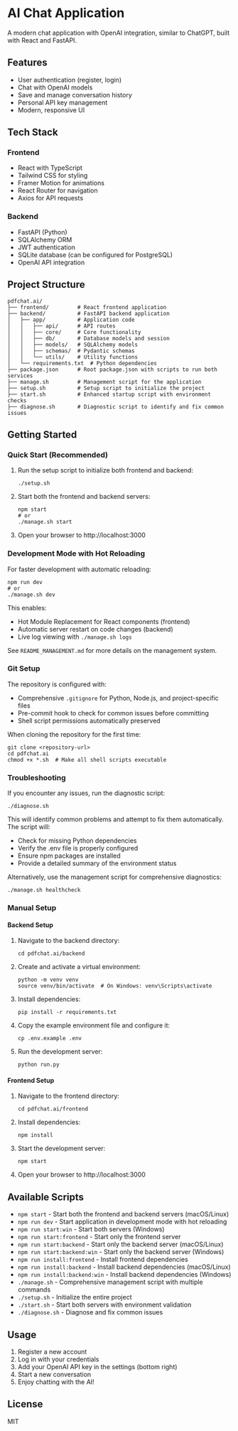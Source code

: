 # AI Chat Application

A modern chat application with OpenAI integration, similar to ChatGPT, built with React and FastAPI.

## Features

- User authentication (register, login)
- Chat with OpenAI models
- Save and manage conversation history
- Personal API key management
- Modern, responsive UI

## Tech Stack

### Frontend
- React with TypeScript
- Tailwind CSS for styling
- Framer Motion for animations
- React Router for navigation
- Axios for API requests

### Backend
- FastAPI (Python)
- SQLAlchemy ORM
- JWT authentication
- SQLite database (can be configured for PostgreSQL)
- OpenAI API integration

## Project Structure

```
pdfchat.ai/
├── frontend/         # React frontend application
├── backend/          # FastAPI backend application
│   ├── app/          # Application code
│   │   ├── api/      # API routes
│   │   ├── core/     # Core functionality
│   │   ├── db/       # Database models and session
│   │   ├── models/   # SQLAlchemy models
│   │   ├── schemas/  # Pydantic schemas
│   │   └── utils/    # Utility functions
│   └── requirements.txt  # Python dependencies
├── package.json      # Root package.json with scripts to run both services
├── manage.sh         # Management script for the application
├── setup.sh          # Setup script to initialize the project
├── start.sh          # Enhanced startup script with environment checks
├── diagnose.sh       # Diagnostic script to identify and fix common issues
```

## Getting Started

### Quick Start (Recommended)

1. Run the setup script to initialize both frontend and backend:
   ```
   ./setup.sh
   ```

2. Start both the frontend and backend servers:
   ```
   npm start
   # or
   ./manage.sh start
   ```

3. Open your browser to http://localhost:3000

### Development Mode with Hot Reloading

For faster development with automatic reloading:

```
npm run dev
# or
./manage.sh dev
```

This enables:
- Hot Module Replacement for React components (frontend)
- Automatic server restart on code changes (backend)
- Live log viewing with `./manage.sh logs`

See `README_MANAGEMENT.md` for more details on the management system.

### Git Setup

The repository is configured with:
- Comprehensive `.gitignore` for Python, Node.js, and project-specific files
- Pre-commit hook to check for common issues before committing
- Shell script permissions automatically preserved

When cloning the repository for the first time:

```
git clone <repository-url>
cd pdfchat.ai
chmod +x *.sh  # Make all shell scripts executable
```

### Troubleshooting

If you encounter any issues, run the diagnostic script:
```
./diagnose.sh
```

This will identify common problems and attempt to fix them automatically. The script will:
- Check for missing Python dependencies
- Verify the .env file is properly configured
- Ensure npm packages are installed
- Provide a detailed summary of the environment status

Alternatively, use the management script for comprehensive diagnostics:
```
./manage.sh healthcheck
```

### Manual Setup

#### Backend Setup

1. Navigate to the backend directory:
   ```
   cd pdfchat.ai/backend
   ```

2. Create and activate a virtual environment:
   ```
   python -m venv venv
   source venv/bin/activate  # On Windows: venv\Scripts\activate
   ```

3. Install dependencies:
   ```
   pip install -r requirements.txt
   ```

4. Copy the example environment file and configure it:
   ```
   cp .env.example .env
   ```
   
5. Run the development server:
   ```
   python run.py
   ```

#### Frontend Setup

1. Navigate to the frontend directory:
   ```
   cd pdfchat.ai/frontend
   ```

2. Install dependencies:
   ```
   npm install
   ```

3. Start the development server:
   ```
   npm start
   ```

4. Open your browser to http://localhost:3000

## Available Scripts

- `npm start` - Start both the frontend and backend servers (macOS/Linux)
- `npm run dev` - Start application in development mode with hot reloading
- `npm run start:win` - Start both servers (Windows)
- `npm run start:frontend` - Start only the frontend server
- `npm run start:backend` - Start only the backend server (macOS/Linux)
- `npm run start:backend:win` - Start only the backend server (Windows)
- `npm run install:frontend` - Install frontend dependencies
- `npm run install:backend` - Install backend dependencies (macOS/Linux)
- `npm run install:backend:win` - Install backend dependencies (Windows)
- `./manage.sh` - Comprehensive management script with multiple commands
- `./setup.sh` - Initialize the entire project
- `./start.sh` - Start both servers with environment validation
- `./diagnose.sh` - Diagnose and fix common issues

## Usage

1. Register a new account
2. Log in with your credentials
3. Add your OpenAI API key in the settings (bottom right)
4. Start a new conversation
5. Enjoy chatting with the AI!

## License

MIT 